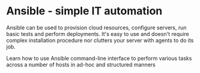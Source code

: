 # Ansible - simple IT automation

Ansible can be used to provision cloud resources, configure servers, run basic tests and perform deployments.
It's easy to use and doesn't require complex installation procedure nor clutters your server with agents to do its job.

Learn how to use Ansible command-line interface to perform various tasks across a number of hosts in ad-hoc and structured manners
